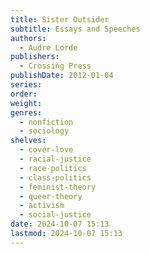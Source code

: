 ```yaml
---
title: Sister Outsider
subtitle: Essays and Speeches
authors:
  - Audre Lorde
publishers:
  - Crossing Press
publishDate: 2012-01-04
series: 
order: 
weight: 
genres:
  - nonfiction
  - sociology
shelves:
  - cover-love
  - racial-justice
  - race-politics
  - class-politics
  - feminist-theory
  - queer-theory
  - activism
  - social-justice
date: 2024-10-07 15:13
lastmod: 2024-10-07 15:13
---
```

